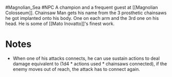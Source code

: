 #Magnolian_Sea #NPC 
A champion and a frequent guest at [[Magnolian Colosseum]]. Chainsaw Man gets his name from the 3 prosthetic chainsaws he got implanted onto his body. One on each arm and the 3rd one on his head. He is some of [[Mato Inovatto]]'s finest work. 
# Notes
- When one of his attacks connects, he can use sustain actions to deal damage equivalent to (1d4 * actions used * chainsaws connected), if the enemy moves out of reach, the attack has to connect again.